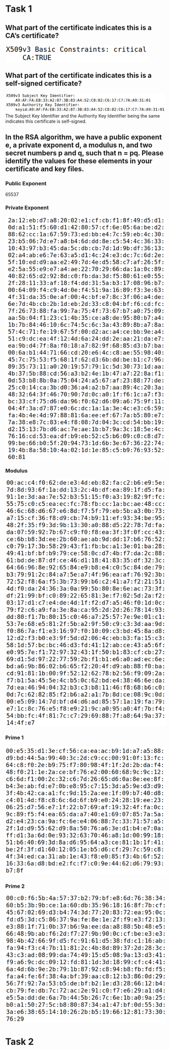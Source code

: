 # Task 1
## What part of the certificate indicates this is a CA’s certificate?
![](task1.1.png)
## What part of the certificate indicates this is a self-signed certificate?
![](task1.2.png)
The Subject Key Identifier and the Authority Key Identifier being the same indicates this certificate is self-signed.
## In the RSA algorithm, we have a public exponent e, a private exponent d, a modulus n, and two secret numbers p and q, such that n = pq. Please identify the values for these elements in your certificate and key files.

### Public Exponent
65537

### Private Exponent
![](task1.3.private.png)

### Modulus
![](task1.3.modulus.png)

### Prime 1
![](task1.3.p.png)

### Prime 2
![](task1.3.q.png)
# Task 2


